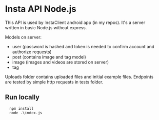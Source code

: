 # Insta API Node.js

This API is used by InstaClient android app (in my repos). It's a server written in basic Node.js without express.

Models on server:
- user (password is hashed and token is needed to confirm account and authorize requests)
- post (contains image and tag model)
- image (images and videos are stored on server)
- tag

Uploads folder contains uploaded files and initial example files.
Endpoints are tested by simple http requests in tests folder.

## Run locally

```
  npm install
  node .\index.js
```

